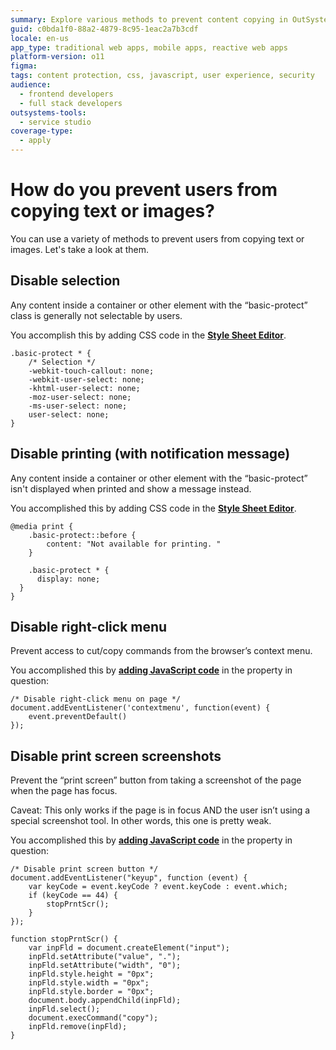 ```yaml
---
summary: Explore various methods to prevent content copying in OutSystems 11 (O11), including CSS and JavaScript techniques.
guid: c0bda1f0-88a2-4879-8c95-1eac2a7b3cdf
locale: en-us
app_type: traditional web apps, mobile apps, reactive web apps
platform-version: o11
figma:
tags: content protection, css, javascript, user experience, security
audience:
  - frontend developers
  - full stack developers
outsystems-tools:
  - service studio
coverage-type:
  - apply
---
```


# How do you prevent users from copying text or images?

You can use a variety of methods to prevent users from copying text or images. Let's take a look at them.

## Disable selection
Any content inside a container or other element with the “basic-protect” class is generally not selectable by users.

You accomplish this by adding CSS code in the **[Style Sheet Editor](https://success.outsystems.com/Documentation/11/Developing_an_Application/Design_UI/Look_and_Feel/Cascading_Style_Sheets_(CSS))**.


	.basic-protect * {
	    /* Selection */
	    -webkit-touch-callout: none;
	    -webkit-user-select: none;
	    -khtml-user-select: none;
	    -moz-user-select: none;
	    -ms-user-select: none;
	    user-select: none;
	}

## Disable printing (with notification message)

Any content inside a container or other element with the “basic-protect” isn't displayed when printed and show a message instead.

You accomplished this by adding CSS code in the **[Style Sheet Editor](https://success.outsystems.com/Documentation/11/Developing_an_Application/Design_UI/Look_and_Feel/Cascading_Style_Sheets_(CSS))**.


	@media print {
	    .basic-protect::before {
	        content: "Not available for printing. "
	    }
    
	    .basic-protect * {
	      display: none;
	  }
	}

## Disable right-click menu

Prevent access to cut/copy commands from the browser’s context menu.

You accomplished this by **[adding JavaScript code](https://success.outsystems.com/Documentation/11/Extensibility_and_Integration/JavaScript/Extend_Your_Web_Application_Using_JavaScript/Define_and_Run_JavaScript_Code)** in the property in question:


	/* Disable right-click menu on page */
	document.addEventListener('contextmenu', function(event) { 
	    event.preventDefault()
	});

## Disable print screen screenshots

Prevent the “print screen” button from taking a screenshot of the page when the page has focus. 

Caveat: This only works if the page is in focus AND the user isn’t using a special screenshot tool. In other words, this one is pretty weak. 

You accomplished this by **[adding JavaScript code](https://success.outsystems.com/Documentation/11/Extensibility_and_Integration/JavaScript/Extend_Your_Web_Application_Using_JavaScript/Define_and_Run_JavaScript_Code)** in the property in question:


	/* Disable print screen button */
	document.addEventListener("keyup", function (event) {
	    var keyCode = event.keyCode ? event.keyCode : event.which;
	    if (keyCode == 44) {
	        stopPrntScr();
	    }
	});

	function stopPrntScr() {
	    var inpFld = document.createElement("input");
	    inpFld.setAttribute("value", ".");
	    inpFld.setAttribute("width", "0");
	    inpFld.style.height = "0px";
	    inpFld.style.width = "0px";
	    inpFld.style.border = "0px";
	    document.body.appendChild(inpFld);
	    inpFld.select();
	    document.execCommand("copy");
	    inpFld.remove(inpFld);
	}
